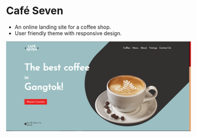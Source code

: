 
# Café Seven

* An online landing site for a coffee shop.
* User friendly theme with responsive design.




![Screenshot](PAGE.PNG)









